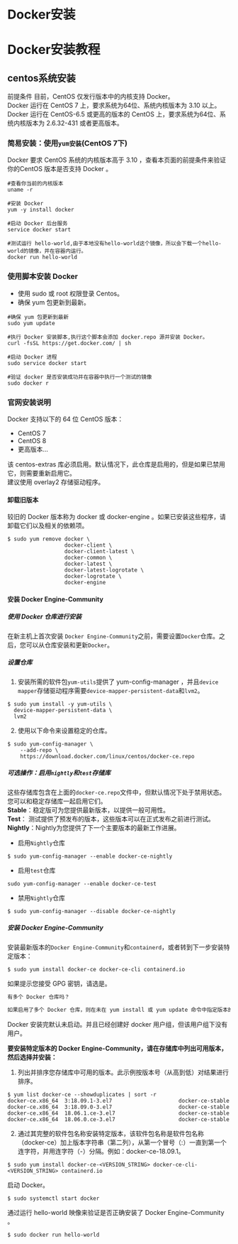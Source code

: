 # Docker安装

# Docker安装教程
## centos系统安装
前提条件
目前，CentOS 仅发行版本中的内核支持 Docker。  
Docker 运行在 CentOS 7 上，要求系统为64位、系统内核版本为 3.10 以上。  
Docker 运行在 CentOS-6.5 或更高的版本的 CentOS 上，要求系统为64位、系统内核版本为 2.6.32-431 或者更高版本。  
### 简易安装：使用`yum安装`(CentOS 7下)
Docker 要求 CentOS 系统的内核版本高于 3.10 ，查看本页面的前提条件来验证你的CentOS 版本是否支持 Docker 。
```shell
#查看你当前的内核版本
uname -r

#安装 Docker
yum -y install docker

#启动 Docker 后台服务
service docker start

#测试运行 hello-world,由于本地没有hello-world这个镜像，所以会下载一个hello-world的镜像，并在容器内运行。
docker run hello-world
```
### 使用脚本安装 Docker
* 使用 sudo 或 root 权限登录 Centos。
* 确保 yum 包更新到最新。

```shell
#确保 yum 包更新到最新
sudo yum update

#执行 Docker 安装脚本,执行这个脚本会添加 docker.repo 源并安装 Docker。
curl -fsSL https://get.docker.com/ | sh

#启动 Docker 进程
sudo service docker start

#验证 docker 是否安装成功并在容器中执行一个测试的镜像
sudo docker r
```
### 官网安装说明
Docker 支持以下的 64 位 CentOS 版本：  
* CentOS 7
* CentOS 8
* 更高版本...  

该 centos-extras 库必须启用。默认情况下，此仓库是启用的，但是如果已禁用它，则需要重新启用它。  
建议使用 overlay2 存储驱动程序。

#### 卸载旧版本
较旧的 Docker 版本称为 docker 或 docker-engine 。如果已安装这些程序，请卸载它们以及相关的依赖项。
```shell
$ sudo yum remove docker \
                  docker-client \
                  docker-client-latest \
                  docker-common \
                  docker-latest \
                  docker-latest-logrotate \
                  docker-logrotate \
                  docker-engine
```
#### 安装 Docker Engine-Community
##### 使用 Docker 仓库进行安装
在新主机上首次安装 `Docker Engine-Community`之前，需要设置`Docker`仓库。之后，您可以从仓库安装和更新`Docker`。
##### 设置仓库

1. 安装所需的软件包`yum-utils`提供了 yum-config-manager ，并且`device mapper`存储驱动程序需要`device-mapper-persistent-data`和`lvm2`。  

```shell
$ sudo yum install -y yum-utils \
  device-mapper-persistent-data \
  lvm2
```
2. 使用以下命令来设置稳定的仓库。

```shell
$ sudo yum-config-manager \
    --add-repo \
    https://download.docker.com/linux/centos/docker-ce.repo
```
##### 可选操作：启用`nightly`和`test`存储库
这些存储库包含在上面的`docker-ce.repo`文件中，但默认情况下处于禁用状态。 您可以和稳定存储库一起启用它们。   
**Stable**：稳定版可为您提供最新版本，以提供一般可用性。  
**Test**： 测试提供了预发布的版本，这些版本可以在正式发布之前进行测试。  
**Nightly**：Nightly为您提供了下一个主要版本的最新工作进展。  

* 启用`Nightly`仓库

```shell
$ sudo yum-config-manager --enable docker-ce-nightly
```
* 启用`test`仓库

```shell
sudo yum-config-manager --enable docker-ce-test
```
* 禁用`Nightly`仓库

```shell
$ sudo yum-config-manager --disable docker-ce-nightly
```
##### 安装 Docker Engine-Community
安装最新版本的`Docker Engine-Community`和`containerd`，或者转到下一步安装特定版本：
```shell
$ sudo yum install docker-ce docker-ce-cli containerd.io
```
如果提示您接受 GPG 密钥，请选是。
```txt
有多个 Docker 仓库吗？

如果启用了多个 Docker 仓库，则在未在 yum install 或 yum update 命令中指定版本的情况下，进行的安装或更新将始终安装最高版本，这可能不适合您的稳定性需求。
```

Docker 安装完默认未启动。并且已经创建好 docker 用户组，但该用户组下没有用户。  

**要安装特定版本的 Docker Engine-Community，请在存储库中列出可用版本，然后选择并安装：**

1. 列出并排序您存储库中可用的版本。此示例按版本号（从高到低）对结果进行排序。

```shell
$ yum list docker-ce --showduplicates | sort -r
docker-ce.x86_64  3:18.09.1-3.el7                     docker-ce-stable
docker-ce.x86_64  3:18.09.0-3.el7                     docker-ce-stable
docker-ce.x86_64  18.06.1.ce-3.el7                    docker-ce-stable
docker-ce.x86_64  18.06.0.ce-3.el7                    docker-ce-stable
```
2. 通过其完整的软件包名称安装特定版本，该软件包名称是软件包名称（docker-ce）加上版本字符串（第二列），从第一个冒号（:）一直到第一个连字符，并用连字符（-）分隔。例如：docker-ce-18.09.1。

```shell
$ sudo yum install docker-ce-<VERSION_STRING> docker-ce-cli-<VERSION_STRING> containerd.io
```
启动 Docker。
```shell
$ sudo systemctl start docker
```
通过运行 hello-world 映像来验证是否正确安装了 Docker Engine-Community 。
```shell
$ sudo docker run hello-world
```